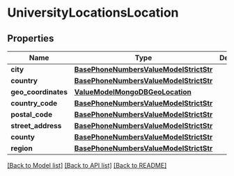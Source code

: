 # UniversityLocationsLocation


## Properties
Name | Type | Description | Notes
------------ | ------------- | ------------- | -------------
**city** | [**BasePhoneNumbersValueModelStrictStr**](BasePhoneNumbersValueModelStrictStr.md) |  | [optional] 
**country** | [**BasePhoneNumbersValueModelStrictStr**](BasePhoneNumbersValueModelStrictStr.md) |  | [optional] 
**geo_coordinates** | [**ValueModelMongoDBGeoLocation**](ValueModelMongoDBGeoLocation.md) |  | [optional] 
**country_code** | [**BasePhoneNumbersValueModelStrictStr**](BasePhoneNumbersValueModelStrictStr.md) |  | [optional] 
**postal_code** | [**BasePhoneNumbersValueModelStrictStr**](BasePhoneNumbersValueModelStrictStr.md) |  | [optional] 
**street_address** | [**BasePhoneNumbersValueModelStrictStr**](BasePhoneNumbersValueModelStrictStr.md) |  | [optional] 
**county** | [**BasePhoneNumbersValueModelStrictStr**](BasePhoneNumbersValueModelStrictStr.md) |  | [optional] 
**region** | [**BasePhoneNumbersValueModelStrictStr**](BasePhoneNumbersValueModelStrictStr.md) |  | [optional] 

[[Back to Model list]](../README.md#documentation-for-models) [[Back to API list]](../README.md#documentation-for-api-endpoints) [[Back to README]](../README.md)


